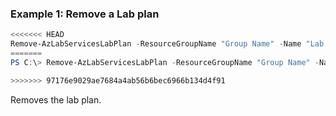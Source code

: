 ### Example 1: Remove a Lab plan
```powershell
<<<<<<< HEAD
Remove-AzLabServicesLabPlan -ResourceGroupName "Group Name" -Name "Lab Plan Name"
=======
PS C:\> Remove-AzLabServicesLabPlan -ResourceGroupName "Group Name" -Name "Lab Plan Name"

>>>>>>> 97176e9029ae7684a4ab56b6bec6966b134d4f91
```

Removes the lab plan.
